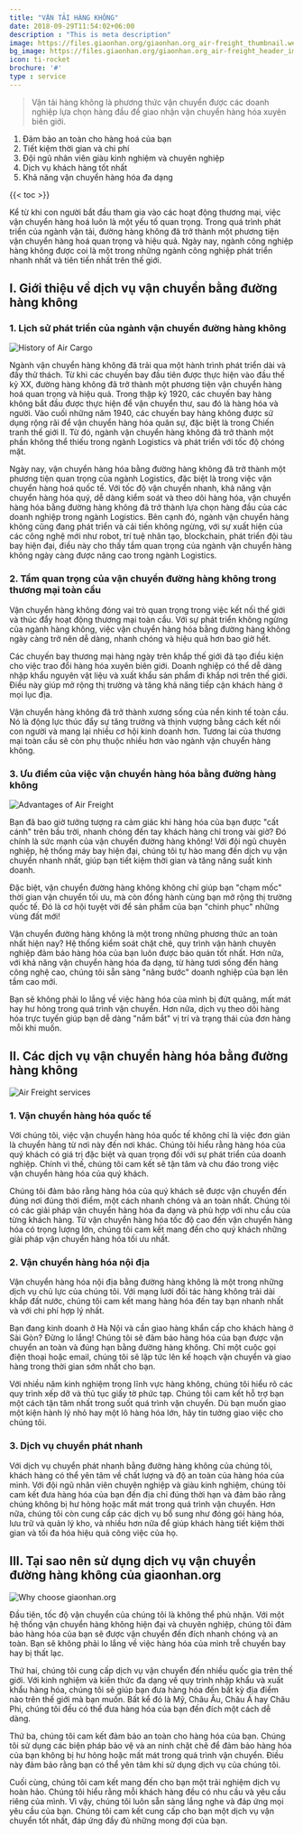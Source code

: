 ```yaml
---
title: "VẬN TẢI HÀNG KHÔNG"
date: 2018-09-29T11:54:02+06:00
description : "This is meta description"
image: https://files.giaonhan.org/giaonhan.org_air-freight_thumbnail.webp
bg_image: https://files.giaonhan.org/giaonhan.org_air-freight_header_img.webp
icon: ti-rocket
brochure: '#'
type : service
---
```


>Vận tải hàng không là phương thức vận chuyển được các doanh nghiệp lựa chọn hàng đầu để giao nhận vận chuyển hàng hóa xuyên biên giới.

1. Đảm bảo an toàn cho hàng hoá của bạn
2. Tiết kiệm thời gian và chi phí
3. Đội ngũ nhân viên giàu kinh nghiệm và chuyên nghiệp
4. Dịch vụ khách hàng tốt nhất
5. Khả năng vận chuyển hàng hóa đa dạng

{{< toc >}}

Kể từ khi con người bắt đầu tham gia vào các hoạt động thương mại, việc vận chuyển hàng hoá luôn là một yếu tố quan trọng. Trong quá trình phát triển của ngành vận tải, đường hàng không đã trở thành một phương tiện vận chuyển hàng hoá quan trọng và hiệu quả. Ngày nay, ngành công nghiệp hàng không được coi là một trong những ngành công nghiệp phát triển nhanh nhất và tiên tiến nhất trên thế giới.

## I. Giới thiệu về dịch vụ vận chuyển bằng đường hàng không

### 1. Lịch sử phát triển của ngành vận chuyển đường hàng không

![History of Air Cargo](https://files.giaonhan.org/giaonhan.org_Air-Cargo-History.webp)

Ngành vận chuyển hàng không đã trải qua một hành trình phát triển dài và đầy thử thách. Từ khi các chuyến bay đầu tiên được thực hiện vào đầu thế kỷ XX, đường hàng không đã trở thành một phương tiện vận chuyển hàng hoá quan trọng và hiệu quả. Trong thập kỷ 1920, các chuyến bay hàng không bắt đầu được thực hiện để vận chuyển thư, sau đó là hàng hóa và người. Vào cuối những năm 1940, các chuyến bay hàng không được sử dụng rộng rãi để vận chuyển hàng hóa quân sự, đặc biệt là trong Chiến tranh thế giới II. Từ đó, ngành vận chuyển hàng không đã trở thành một phần không thể thiếu trong ngành Logistics và phát triển với tốc độ chóng mặt.

Ngày nay, vận chuyển hàng hóa bằng đường hàng không đã trở thành một phương tiện quan trọng của ngành Logistics, đặc biệt là trong việc vận chuyển hàng hoá quốc tế. Với tốc độ vận chuyển nhanh, khả năng vận chuyển hàng hóa quý, dễ dàng kiểm soát và theo dõi hàng hóa, vận chuyển hàng hóa bằng đường hàng không đã trở thành lựa chọn hàng đầu của các doanh nghiệp trong ngành Logistics. Bên cạnh đó, ngành vận chuyển hàng không cũng đang phát triển và cải tiến không ngừng, với sự xuất hiện của các công nghệ mới như robot, trí tuệ nhân tạo, blockchain, phát triển đội tàu bay hiện đại, điều này cho thấy tầm quan trọng của ngành vận chuyển hàng không ngày càng được nâng cao trong ngành Logistics.

### 2. Tầm quan trọng của vận chuyển đường hàng không trong thương mại toàn cầu

Vận chuyển hàng không đóng vai trò quan trọng trong việc kết nối thế giới và thúc đẩy hoạt động thương mại toàn cầu. Với sự phát triển không ngừng của ngành hàng không, việc vận chuyển hàng hóa bằng đường hàng không ngày càng trở nên dễ dàng, nhanh chóng và hiệu quả hơn bao giờ hết.

Các chuyến bay thương mại hàng ngày trên khắp thế giới đã tạo điều kiện cho việc trao đổi hàng hóa xuyên biên giới. Doanh nghiệp có thể dễ dàng nhập khẩu nguyên vật liệu và xuất khẩu sản phẩm đi khắp nơi trên thế giới. Điều này giúp mở rộng thị trường và tăng khả năng tiếp cận khách hàng ở mọi lục địa.

Vận chuyển hàng không đã trở thành xương sống của nền kinh tế toàn cầu. Nó là động lực thúc đẩy sự tăng trưởng và thịnh vượng bằng cách kết nối con người và mang lại nhiều cơ hội kinh doanh hơn. Tương lai của thương mại toàn cầu sẽ còn phụ thuộc nhiều hơn vào ngành vận chuyển hàng không.

### 3. Ưu điểm của việc vận chuyển hàng hóa bằng đường hàng không

![Advantages of Air Freight](https://files.giaonhan.org/giaonhan.org_Advantages-of-Air-Freight.webp)

Bạn đã bao giờ tưởng tượng ra cảm giác khi hàng hóa của bạn được "cất cánh" trên bầu trời, nhanh chóng đến tay khách hàng chỉ trong vài giờ? Đó chính là sức mạnh của vận chuyển đường hàng không! Với đội ngũ chuyên nghiệp, hệ thống máy bay hiện đại, chúng tôi tự hào mang đến dịch vụ vận chuyển nhanh nhất, giúp bạn tiết kiệm thời gian và tăng năng suất kinh doanh.

Đặc biệt, vận chuyển đường hàng không không chỉ giúp bạn "chạm mốc" thời gian vận chuyển tối ưu, mà còn đồng hành cùng bạn mở rộng thị trường quốc tế. Đó là cơ hội tuyệt vời để sản phẩm của bạn "chinh phục" những vùng đất mới!

Vận chuyển đường hàng không là một trong những phương thức an toàn nhất hiện nay? Hệ thống kiểm soát chặt chẽ, quy trình vận hành chuyên nghiệp đảm bảo hàng hóa của bạn luôn được bảo quản tốt nhất. Hơn nữa, với khả năng vận chuyển hàng hóa đa dạng, từ hàng tươi sống đến hàng công nghệ cao, chúng tôi sẵn sàng "nâng bước" doanh nghiệp của bạn lên tầm cao mới.

Bạn sẽ không phải lo lắng về việc hàng hóa của mình bị đứt quãng, mất mát hay hư hỏng trong quá trình vận chuyển. Hơn nữa, dịch vụ theo dõi hàng hóa trực tuyến giúp bạn dễ dàng "nắm bắt" vị trí và trạng thái của đơn hàng mỗi khi muốn.

## II. Các dịch vụ vận chuyển hàng hóa bằng đường hàng không

![Air Freight services](https://files.giaonhan.org/giaonhan.org_Air-Freight-services.webp)

### 1. Vận chuyển hàng hóa quốc tế

Với chúng tôi, việc vận chuyển hàng hóa quốc tế không chỉ là việc đơn giản là chuyển hàng từ nơi này đến nơi khác. Chúng tôi hiểu rằng hàng hóa của quý khách có giá trị đặc biệt và quan trọng đối với sự phát triển của doanh nghiệp. Chính vì thế, chúng tôi cam kết sẽ tận tâm và chu đáo trong việc vận chuyển hàng hóa của quý khách.

Chúng tôi đảm bảo rằng hàng hóa của quý khách sẽ được vận chuyển đến đúng nơi đúng thời điểm, một cách nhanh chóng và an toàn nhất. Chúng tôi có các giải pháp vận chuyển hàng hóa đa dạng và phù hợp với nhu cầu của từng khách hàng. Từ vận chuyển hàng hóa tốc độ cao đến vận chuyển hàng hóa có trọng lượng lớn, chúng tôi cam kết mang đến cho quý khách những giải pháp vận chuyển hàng hóa tối ưu nhất.

### 2. Vận chuyển hàng hóa nội địa

Vận chuyển hàng hóa nội địa bằng đường hàng không là một trong những dịch vụ chủ lực của chúng tôi. Với mạng lưới đối tác hàng không trải dài khắp đất nước, chúng tôi cam kết mang hàng hóa đến tay bạn nhanh nhất và với chi phí hợp lý nhất.

Bạn đang kinh doanh ở Hà Nội và cần giao hàng khẩn cấp cho khách hàng ở Sài Gòn? Đừng lo lắng! Chúng tôi sẽ đảm bảo hàng hóa của bạn được vận chuyển an toàn và đúng hạn bằng đường hàng không. Chỉ một cuộc gọi điện thoại hoặc email, chúng tôi sẽ lập tức lên kế hoạch vận chuyển và giao hàng trong thời gian sớm nhất cho bạn.

Với nhiều năm kinh nghiệm trong lĩnh vực hàng không, chúng tôi hiểu rõ các quy trình xếp dỡ và thủ tục giấy tờ phức tạp. Chúng tôi cam kết hỗ trợ bạn một cách tận tâm nhất trong suốt quá trình vận chuyển. Dù bạn muốn giao một kiện hành lý nhỏ hay một lô hàng hóa lớn, hãy tin tưởng giao việc cho chúng tôi.

### 3. Dịch vụ chuyển phát nhanh

Với dịch vụ chuyển phát nhanh bằng đường hàng không của chúng tôi, khách hàng có thể yên tâm về chất lượng và độ an toàn của hàng hóa của mình. Với đội ngũ nhân viên chuyên nghiệp và giàu kinh nghiệm, chúng tôi cam kết đưa hàng hóa của bạn đến địa chỉ đúng thời hạn và đảm bảo rằng chúng không bị hư hỏng hoặc mất mát trong quá trình vận chuyển. Hơn nữa, chúng tôi còn cung cấp các dịch vụ bổ sung như đóng gói hàng hóa, lưu trữ và quản lý kho, và nhiều hơn nữa để giúp khách hàng tiết kiệm thời gian và tối đa hóa hiệu quả công việc của họ.

## III. Tại sao nên sử dụng dịch vụ vận chuyển đường hàng không của giaonhan.org

![Why choose giaonhan.org](https://files.giaonhan.org/giaonhan.org_why-choose-us.webp)

Đầu tiên, tốc độ vận chuyển của chúng tôi là không thể phủ nhận. Với một hệ thống vận chuyển hàng không hiện đại và chuyên nghiệp, chúng tôi đảm bảo hàng hóa của bạn sẽ được vận chuyển đến đích nhanh chóng và an toàn. Bạn sẽ không phải lo lắng về việc hàng hóa của mình trễ chuyến bay hay bị thất lạc.

Thứ hai, chúng tôi cung cấp dịch vụ vận chuyển đến nhiều quốc gia trên thế giới. Với kinh nghiệm và kiến thức đa dạng về quy trình nhập khẩu và xuất khẩu hàng hóa, chúng tôi sẽ giúp bạn đưa hàng hóa đến bất kỳ địa điểm nào trên thế giới mà bạn muốn. Bất kể đó là Mỹ, Châu Âu, Châu Á hay Châu Phi, chúng tôi đều có thể đưa hàng hóa của bạn đến đích một cách dễ dàng.

Thứ ba, chúng tôi cam kết đảm bảo an toàn cho hàng hóa của bạn. Chúng tôi sử dụng các biện pháp bảo vệ và an ninh chặt chẽ để đảm bảo hàng hóa của bạn không bị hư hỏng hoặc mất mát trong quá trình vận chuyển. Điều này đảm bảo rằng bạn có thể yên tâm khi sử dụng dịch vụ của chúng tôi.

Cuối cùng, chúng tôi cam kết mang đến cho bạn một trải nghiệm dịch vụ hoàn hảo. Chúng tôi hiểu rằng mỗi khách hàng đều có nhu cầu và yêu cầu riêng của mình. Vì vậy, chúng tôi luôn sẵn sàng lắng nghe và đáp ứng mọi yêu cầu của bạn. Chúng tôi cam kết cung cấp cho bạn một dịch vụ vận chuyển tốt nhất, đáp ứng đầy đủ những mong đợi của bạn.
